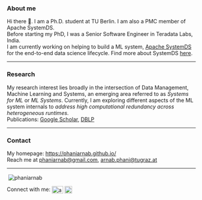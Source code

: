 ### About me

Hi there 👋. I am a Ph.D. student at TU Berlin. I am also a PMC member of Apache SystemDS.  
Before starting my PhD, I was a Senior Software Engineer in Teradata Labs, India.  
I am currently working on helping to build a ML system, [Apache SystemDS](https://github.com/apache/systemds) for the end-to-end data science lifecycle. Find more about SystemDS [here](http://systemds.apache.org/).

------------

### Research

My research interest lies broadly in the intersection of Data Management, Machine Learning and Systems, an emerging area referred to as *Systems for ML* or *ML Systems*. Currently, I am exploring different aspects of the ML system internals to *address high computational redundancy across heterogeneous runtimes*.</br>
Publications: [Google Scholar](https://scholar.google.com/citations?user=F0SqEY8AAAAJ&hl=en), [DBLP](https://dblp.org/pid/233/8160.html)

------------

### Contact

My homepage: https://phaniarnab.github.io/</br>
Reach me at phaniarnab@gmail.com, arnab.phani@tugraz.at

------------

<p>&nbsp;<img align="center" src="https://github-readme-stats.vercel.app/api?username=phaniarnab&show_icons=true" alt="phaniarnab" /></p>

<p align="left">
Connect with me:   <a href="https://twitter.com/arnabphani" target="blank"><img align="center" src="https://upload.wikimedia.org/wikipedia/de/9/9f/Twitter_bird_logo_2012.svg" alt="arnabphani" height="20" width="30" /></a> <a href="https://linkedin.com/in/arnab-phani-43b30363" target="blank"><img align="center" src="https://upload.wikimedia.org/wikipedia/commons/c/c9/Linkedin.svg" alt="arnab-phani-43b30363" height="20" width="20" /></a>
</p>
